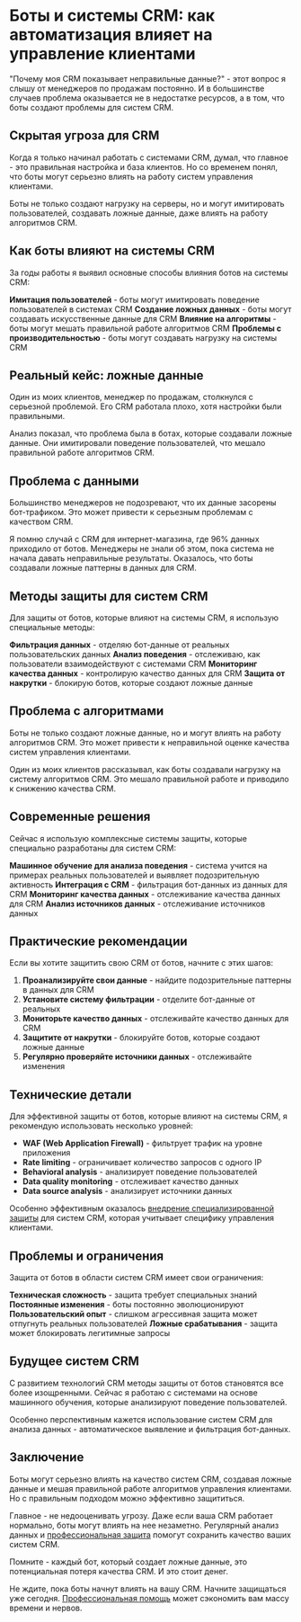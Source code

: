 ﻿# Боты и системы CRM: как автоматизация влияет на управление клиентами

"Почему моя CRM показывает неправильные данные?" - этот вопрос я слышу от менеджеров по продажам постоянно. И в большинстве случаев проблема оказывается не в недостатке ресурсов, а в том, что боты создают проблемы для систем CRM.

## Скрытая угроза для CRM

Когда я только начинал работать с системами CRM, думал, что главное - это правильная настройка и база клиентов. Но со временем понял, что боты могут серьезно влиять на работу систем управления клиентами.

Боты не только создают нагрузку на серверы, но и могут имитировать пользователей, создавать ложные данные, даже влиять на работу алгоритмов CRM.

## Как боты влияют на системы CRM

За годы работы я выявил основные способы влияния ботов на системы CRM:

**Имитация пользователей** - боты могут имитировать поведение пользователей в системах CRM
**Создание ложных данных** - боты могут создавать искусственные данные для CRM
**Влияние на алгоритмы** - боты могут мешать правильной работе алгоритмов CRM
**Проблемы с производительностью** - боты могут создавать нагрузку на системы CRM

## Реальный кейс: ложные данные

Один из моих клиентов, менеджер по продажам, столкнулся с серьезной проблемой. Его CRM работала плохо, хотя настройки были правильными.

Анализ показал, что проблема была в ботах, которые создавали ложные данные. Они имитировали поведение пользователей, что мешало правильной работе алгоритмов CRM.

## Проблема с данными

Большинство менеджеров не подозревают, что их данные засорены бот-трафиком. Это может привести к серьезным проблемам с качеством CRM.

Я помню случай с CRM для интернет-магазина, где 96% данных приходило от ботов. Менеджеры не знали об этом, пока система не начала давать неправильные результаты. Оказалось, что боты создавали ложные паттерны в данных для CRM.

## Методы защиты для систем CRM

Для защиты от ботов, которые влияют на системы CRM, я использую специальные методы:

**Фильтрация данных** - отделяю бот-данные от реальных пользовательских данных
**Анализ поведения** - отслеживаю, как пользователи взаимодействуют с системами CRM
**Мониторинг качества данных** - контролирую качество данных для CRM
**Защита от накрутки** - блокирую ботов, которые создают ложные данные

## Проблема с алгоритмами

Боты не только создают ложные данные, но и могут влиять на работу алгоритмов CRM. Это может привести к неправильной оценке качества систем управления клиентами.

Один из моих клиентов рассказывал, как боты создавали нагрузку на систему алгоритмов CRM. Это мешало правильной работе и приводило к снижению качества CRM.

## Современные решения

Сейчас я использую комплексные системы защиты, которые специально разработаны для систем CRM:

**Машинное обучение для анализа поведения** - система учится на примерах реальных пользователей и выявляет подозрительную активность
**Интеграция с CRM** - фильтрация бот-данных из данных для CRM
**Мониторинг качества данных** - отслеживание качества данных для CRM
**Анализ источников данных** - отслеживание источников данных

## Практические рекомендации

Если вы хотите защитить свою CRM от ботов, начните с этих шагов:

1. **Проанализируйте свои данные** - найдите подозрительные паттерны в данных для CRM
2. **Установите систему фильтрации** - отделите бот-данные от реальных
3. **Мониторьте качество данных** - отслеживайте качество данных для CRM
4. **Защитите от накрутки** - блокируйте ботов, которые создают ложные данные
5. **Регулярно проверяйте источники данных** - отслеживайте изменения

## Технические детали

Для эффективной защиты от ботов, которые влияют на системы CRM, я рекомендую использовать несколько уровней:

- **WAF (Web Application Firewall)** - фильтрует трафик на уровне приложения
- **Rate limiting** - ограничивает количество запросов с одного IP
- **Behavioral analysis** - анализирует поведение пользователей
- **Data quality monitoring** - отслеживает качество данных
- **Data source analysis** - анализирует источники данных

Особенно эффективным оказалось [внедрение специализированной защиты](https://progaem.com/ustanovka-antibota-usluga-po-zashhite-ot-botov-vashih-sajtov-na-razlichnyh-cms-sistemah.html) для систем CRM, которая учитывает специфику управления клиентами.

## Проблемы и ограничения

Защита от ботов в области систем CRM имеет свои ограничения:

**Техническая сложность** - защита требует специальных знаний
**Постоянные изменения** - боты постоянно эволюционируют
**Пользовательский опыт** - слишком агрессивная защита может отпугнуть реальных пользователей
**Ложные срабатывания** - защита может блокировать легитимные запросы

## Будущее систем CRM

С развитием технологий CRM методы защиты от ботов становятся все более изощренными. Сейчас я работаю с системами на основе машинного обучения, которые анализируют поведение пользователей.

Особенно перспективным кажется использование систем CRM для анализа данных - автоматическое выявление и фильтрация бот-данных.

## Заключение

Боты могут серьезно влиять на качество систем CRM, создавая ложные данные и мешая правильной работе алгоритмов управления клиентами. Но с правильным подходом можно эффективно защититься.

Главное - не недооценивать угрозу. Даже если ваша CRM работает нормально, боты могут влиять на нее незаметно. Регулярный анализ данных и [профессиональная защита](https://progaem.com/ustanovka-antibota-usluga-po-zashhite-ot-botov-vashih-sajtov-na-razlichnyh-cms-sistemah.html) помогут сохранить качество ваших систем CRM.

Помните - каждый бот, который создает ложные данные, это потенциальная потеря качества CRM. И это стоит денег.

Не ждите, пока боты начнут влиять на вашу CRM. Начните защищаться уже сегодня. [Профессиональная помощь](https://progaem.com/ustanovka-antibota-usluga-po-zashhite-ot-botov-vashih-sajtov-na-razlichnyh-cms-sistemah.html) может сэкономить вам массу времени и нервов.
